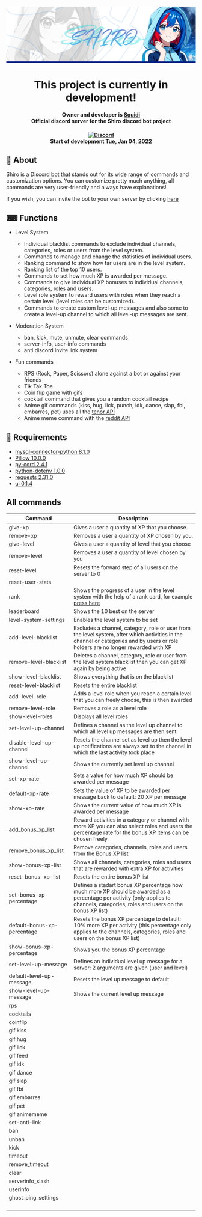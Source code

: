 <img draggable="false" src="https://github.com/Squidiis/Discord-bot-Shiro/blob/master/assets/images/Shiro_banner4.png"></a>


<h1 align="center">
    This project is currently in development!<br>
</h1>

<h4 align="center">
    Owner and developer is <a href="https://github.com/Squidiis">Squidi</a>
    <br>Official discord server for the Shiro discord bot project
</h4>

<h4 align="center">
    <a href="https://discord.gg/Zv5JtYhd9r"><img src="https://img.shields.io/discord/1040624306062889032?color=blue&label=Discord&logo=discord&logoColor=white&style=for-the-badge" alt="Discord"></a>
    <br>Start of development Tue, Jan 04, 2022
</h4>

## 👋 About

Shiro is a Discord bot that stands out for its wide range of commands and customization options. 
You can customize pretty much anything, all commands are very user-friendly and always have explanations!

If you wish, you can invite the bot to your own server by clicking [here](https://discord.com/oauth2/authorize?client_id=928073958891347989&scope=bot&permissions=8)


## ⌨ Functions

* Level System
    - Individual blacklist commands to exclude individual channels, categories, roles or users from the level system.
    - Commands to manage and change the statistics of individual users.
    - Ranking command to show how far users are in the level system.
    - Ranking list of the top 10 users.
    - Commands to set how much XP is awarded per message.
    - Commands to give individual XP bonuses to individual channels, categories, roles and users.
    - Level role system to reward users with roles when they reach a certain level (level roles can be customized).
    - Commands to create custom level-up messages and also some to create a level-up channel to which all level-up messages are sent.
    
* Moderation System
    - ban, kick, mute, unmute, clear commands
    - server-info, user-info commands
    - anti discord invite link system 

* Fun commands
    - RPS (Rock, Paper, Scissors) alone against a bot or against your friends
    - Tik Tak Toe
    - Coin flip game with gifs
    - cocktail command that gives you a random cocktail recipe 
    - Anime gif commands (kiss, hug, lick, punch, idk, dance, slap, fbi, embarres, pet) uses all the [tenor API](https://tenor.com/gifapi/documentation)
    - Anime meme command with the [reddit API](https://www.reddit.com/dev/api/)

## 📝 Requirements

- [mysql-connector-python 8.1.0](https://pypi.org/project/mysql-connector-python/)
- [Pillow 10.0.0](https://pypi.org/project/Pillow/)
- [py-cord 2.4.1](https://pypi.org/project/py-cord/)
- [python-dotenv 1.0.0](https://pypi.org/project/python-dotenv/)
- [requests 2.31.0](https://pypi.org/project/requests/)
- [ui 0.1.4](https://pypi.org/project/ui/)


## All commands

| Command | Description |
| --- | --- |
|give-xp|Gives a user a quantity of XP that you choose.|
|remove-xp|Removes a user a quantity of XP chosen by you.|
|give-level|Gives a user a quantity of level that you choose|
|remove-level|Removes a user a quantity of level chosen by you|
|reset-level|Resets the forward step of all users on the server to 0|
|reset-user-stats||
|rank|Shows the progress of a user in the level system with the help of a rank card, for example [press here](https://github.com/Squidiis/Discord-bot-Shiro/blob/master/assets/rank-card/example_rank_card.png?raw=true)|
|leaderboard|Shows the 10 best on the server|
|level-system-settings|Enables the level system to be set|
|add-level-blacklist|Excludes a channel, category, role or user from the level system, after which activities in the channel or categories and by users or role holders are no longer rewarded with XP|
|remove-level-blacklist|Deletes a channel, category, role or user from the level system blacklist then you can get XP again by being active|
|show-level-blacklist|Shows everything that is on the blacklist|
|reset-level-blacklist|Resets the entire blacklist|
|add-level-role|Adds a level role when you reach a certain level that you can freely choose, this is then awarded|
|remove-level-role|Removes a role as a level role|
|show-level-roles|Displays all level roles|
|set-level-up-channel|Defines a channel as the level up channel to which all level up messages are then sent|
|disable-level-up-channel|Resets the channel set as level up then the level up notifications are always set to the channel in which the last activity took place|
|show-level-up-channel|Shows the currently set level up channel|
|set-xp-rate|Sets a value for how much XP should be awarded per message|
|default-xp-rate|Sets the value of XP to be awarded per message back to default: 20 XP per message|
|show-xp-rate|Shows the current value of how much XP is awarded per message|
|add_bonus_xp_list|Reward activities in a category or channel with more XP you can also select roles and users the percentage rate for the bonus XP items can be chosen freely|
|remove_bonus_xp_list|Remove categories, channels, roles and users from the Bonus XP list|
|show-bonus-xp-list|Shows all channels, categories, roles and users that are rewarded with extra XP for activities|
|reset-bonus-xp-list|Resets the entire bonus XP list|
|set-bonus-xp-percentage|Defines a stadart bonus XP percentage how much more XP should be awarded as a percentage per activity (only applies to channels, categories, roles and users on the bonus XP list)|
|default-bonus-xp-percentage|Resets the bonus XP percentage to default: 10% more XP per activity (this percentage only applies to the channels, categories, roles and users on the bonus XP list)|
|show-bonus-xp-percentage|Shows you the bonus XP percentage|
|set-level-up-message|Defines an individual level up message for a server: 2 arguments are given (user and level)|
|default-level-up-message|Resets the level up message to default|
|show-level-up-message|Shows the current level up message|
|rps||
|cocktails||
|coinflip||
|gif kiss||
|gif hug||
|gif lick||
|gif feed||
|gif idk||
|gif dance||
|gif slap||
|gif fbi||
|gif embarres||
|gif pet||
|gif animememe||
|set-anti-link||
|ban||
|unban||
|kick||
|timeout||
|remove_timeout||
|clear||
|serverinfo_slash||
|userinfo||
|ghost_ping_settings||
|||
|||
|||
|||
